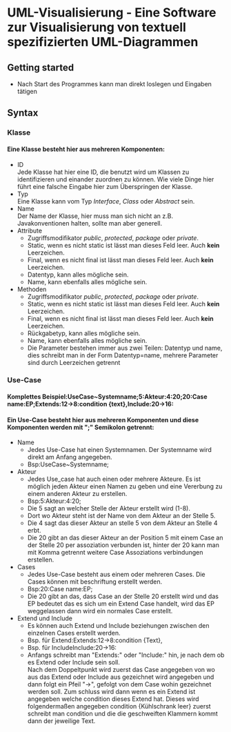 # UML-Visualisierung - Eine Software zur Visualisierung von textuell spezifizierten UML-Diagrammen

## Getting started
* Nach Start des Programmes kann man direkt loslegen und Eingaben tätigen

## Syntax
### Klasse
#### Eine Klasse besteht hier aus mehreren Komponenten:<br/>
  * ID<br/>
  Jede Klasse hat hier eine ID, die benutzt wird um Klassen zu identifizieren und einander zuordnen zu können. Wie viele Dinge hier führt eine falsche Eingabe hier zum Überspringen der Klasse.<br/>
  * Typ<br/>
  Eine Klasse kann vom Typ *Interface*, *Class* oder *Abstract* sein.<br/>
  * Name<br/>
  Der Name der Klasse, hier muss man sich nicht an z.B. Javakonventionen halten, sollte man aber generell.<br/>
  * Attribute<br/>
    * Zugriffsmodifikator *public*, *protected*, *package* oder *private*.<br/>
    * Static, wenn es nicht static ist lässt man dieses Feld leer. Auch __kein__ Leerzeichen.<br/>
    * Final, wenn es nicht final ist lässt man dieses Feld leer. Auch __kein__ Leerzeichen.<br/>
    * Datentyp, kann alles mögliche sein.<br/>
    * Name, kann ebenfalls alles mögliche sein.<br/>
   * Methoden<br/>
       * Zugriffsmodifikator *public*, *protected*, *package* oder *private*.<br/>
       * Static, wenn es nicht static ist lässt man dieses Feld leer. Auch __kein__ Leerzeichen.<br/>
       * Final, wenn es nicht final ist lässt man dieses Feld leer. Auch __kein__ Leerzeichen.<br/>
       * Rückgabetyp, kann alles mögliche sein.<br/>
       * Name, kann ebenfalls alles mögliche sein.<br/>
       * Die Parameter bestehen immer aus zwei Teilen: Datentyp und name, dies schreibt man in der Form Datentyp=name, mehrere Parameter sind durch Leerzeichen getrennt<br/>
### Use-Case
#### Komplettes Beispiel:UseCase~Systemname;5:Akteur:4:20;20:Case name:EP;Extends:12->8:condition {text},Include:20->16:
#### Ein Use-Case besteht hier aus mehreren Komponenten und diese Komponenten werden mit ";" Semikolon getrennt:
  * Name<br/>
    * Jedes Use-Case hat einen Systemnamen. Der Systemname wird direkt am Anfang angegeben.<br/> 
    * Bsp:UseCase~Systemname;<br/>
  *  Akteur<br/>
     * Jedes Use_case hat auch einen oder mehrere Akteure. Es ist möglich jeden Akteur einen Namen zu geben und eine Vererbung zu einem         anderen Akteur zu erstellen. <br/>
     * Bsp:5:Akteur:4:20;<br/>
     * Die 5 sagt an welcher Stelle der Akteur erstellt wird (1-8).<br/>
     * Dort wo Akteur steht ist der Name von dem Akteur an der Stelle 5.<br/>
     * Die 4 sagt das dieser Akteur an stelle 5 von dem Akteur an Stelle 4 erbt.<br/>
     * Die 20 gibt an das dieser Akteur an der Position 5 mit einem Case an der Stelle 20 per assoziation verbunden ist, hinter der 20        kann man mit Komma getrennt weitere Case Assoziations verbindungen erstellen. <br/>
  * Cases<br/>
    * Jedes Use-Case besteht aus einem oder mehreren Cases. Die Cases können mit beschriftung erstellt werden.<br/>
    * Bsp:20:Case name:EP;<br/>
    * Die 20 gibt an das, dass Case an der Stelle 20 erstellt wird und das EP bedeutet das es sich um ein Extend Case handelt, wird das         EP weggelassen dann wird ein normales Case erstellt.<br/>
  * Extend und Include<br/>
    * Es können auch Extend und Include beziehungen zwischen den einzelnen Cases erstellt werden.<br/>
    * Bsp. für Extend:Extends:12->8:condition {Text},<br/>
    * Bsp. für IncludeInclude:20->16:<br/>
    * Anfangs schreibt man "Extends:" oder "Include:" hin, je nach dem ob es Extend oder Include sein soll.<br/>
    Nach dem Doppeltpunkt wird zuerst das Case angegeben von wo aus das Extend oder Include aus gezeichnet wird angegeben und dann folgt      ein Pfeil "->", gefolgt von dem Case wohin gezeichnet werden soll. Zum schluss wird dann wenn es ein Extend ist angegeben welche        condition dieses Extend hat. Dieses wird folgendermaßen angegeben   condition {Kühlschrank leer}    zuerst schreibt man condition         und die die geschweiften Klammern kommt dann der jeweilige Text.
